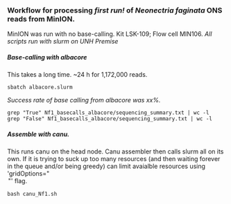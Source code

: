 ### Workflow for processing ***first run!*** of *Neonectria faginata* ONS reads from MinION.

MinION was run with no base-calling. Kit LSK-109; Flow cell MIN106. 
*All scripts run with slurm on UNH Premise*

##### Base-calling with albacore
This takes a long time. ~24 h for 1,172,000 reads. 

	sbatch albacore.slurm

*Success rate of base calling from albacore was xx%.*

	grep "True" Nf1_basecalls_albacore/sequencing_summary.txt | wc -l
	grep "False" Nf1_basecalls_albacore/sequencing_summary.txt | wc -l

##### Assemble with canu.
This runs canu on the head node. Canu assembler then calls slurm all on its own. If it is trying to suck up too many resources (and then waiting forever in the queue and/or being greedy) can limit avaialble resources using 'gridOptions="<option>"' flag.

	bash canu_Nf1.sh
